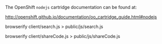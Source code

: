The OpenShift `nodejs` cartridge documentation can be found at:

http://openshift.github.io/documentation/oo_cartridge_guide.html#nodejs



browserify client/search.js > public/js/search.js

browserify client/shareCode.js > public/js/shareCode.js

